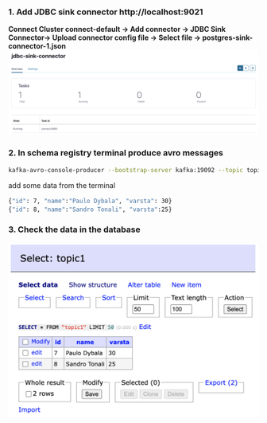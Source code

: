 ### 1. Add JDBC sink connector http://localhost:9021

**Connect Cluster connect-default -> Add connector -> JDBC Sink Connector-> Upload connector config file -> Select file -> postgres-sink-connector-1.json**
![image1](./images/image1.png)

### 2. In schema registry terminal produce avro messages

```bash
kafka-avro-console-producer --bootstrap-server kafka:19092 --topic topic1  --property schema.registry.url=http://schema-registry:8081 --property value.schema="{\"type\":\"record\",\"name\":\"midfielders\",\"fields\":[{\"name\":\"id\",\"type\":\"int\"},{\"name\":\"name\",\"type\":\"string\"},{\"name\":\"varsta\",\"type\":\"int\"}]}"
```
add some data from the terminal
```bash
{"id": 7, "name":"Paulo Dybala", "varsta": 30}       
{"id": 8, "name":"Sandro Tonali", "varsta":25}
```

### 3. Check the data in the database
![image2](./images/image2.png)
